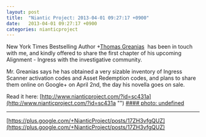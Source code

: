 ```yaml
---
layout: post
title:  "Niantic Project: 2013-04-01 09:27:17 +0900"
date:   2013-04-01 09:27:17 +0900
categories: nianticproject
---
```

New York Times Bestselling Author +[Thomas Greanias](https://plus.google.com/102489350322422853902 "")  has been in touch with me, and kindly offered to share the first chapter of his upcoming Alignment - Ingress with the investigative community.

Mr. Greanias says he has obtained a very sizable inventory of Ingress Scanner activation codes and Asset Redemption codes, and plans to share them online on Google+ on April 2nd, the day his novella goes on sale. 

Read it here: [http://www.nianticproject.com/?id=sc431a](http://www.nianticproject.com/?id=sc431a "")
[#### photo: undefined](https://lh6.googleusercontent.com/-22A8OZSMF-s/UVi90VsM86I/AAAAAAAAEvE/eKziBG5YCZk/w288-h288/alignmentingresspreview.png "")
- - -
[https://plus.google.com/+NianticProject/posts/17ZH3vfgQUZ](https://plus.google.com/+NianticProject/posts/17ZH3vfgQUZ)
